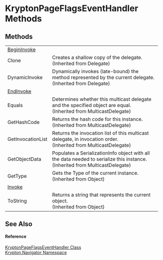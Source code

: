 # KryptonPageFlagsEventHandler Methods




## Methods
<table>
<tr>
<td><a href="716fe9af-d211-ccd2-8a65-30af95eed859.md">BeginInvoke</a></td>
<td> </td></tr>
<tr>
<td>Clone</td>
<td>Creates a shallow copy of the delegate.<br />(Inherited from Delegate)</td></tr>
<tr>
<td>DynamicInvoke</td>
<td>Dynamically invokes (late-bound) the method represented by the current delegate.<br />(Inherited from Delegate)</td></tr>
<tr>
<td><a href="e4ba7c89-0eb0-ef4e-987d-15f6ae31f37c.md">EndInvoke</a></td>
<td> </td></tr>
<tr>
<td>Equals</td>
<td>Determines whether this multicast delegate and the specified object are equal.<br />(Inherited from MulticastDelegate)</td></tr>
<tr>
<td>GetHashCode</td>
<td>Returns the hash code for this instance.<br />(Inherited from MulticastDelegate)</td></tr>
<tr>
<td>GetInvocationList</td>
<td>Returns the invocation list of this multicast delegate, in invocation order.<br />(Inherited from MulticastDelegate)</td></tr>
<tr>
<td>GetObjectData</td>
<td>Populates a SerializationInfo object with all the data needed to serialize this instance.<br />(Inherited from MulticastDelegate)</td></tr>
<tr>
<td>GetType</td>
<td>Gets the Type of the current instance.<br />(Inherited from Object)</td></tr>
<tr>
<td><a href="0381016d-968c-210e-0ab1-5ee886d55aa1.md">Invoke</a></td>
<td> </td></tr>
<tr>
<td>ToString</td>
<td>Returns a string that represents the current object.<br />(Inherited from Object)</td></tr>
</table>

## See Also


#### Reference
<a href="0cf460b1-62b0-ec43-e94b-0ad68e58f357.md">KryptonPageFlagsEventHandler Class</a>  
<a href="a21ac074-d119-3dc6-bd1c-d3a12c0128bc.md">Krypton.Navigator Namespace</a>  
